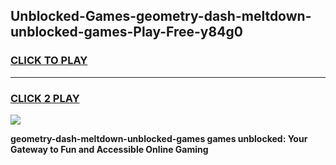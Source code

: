 
## Unblocked-Games-geometry-dash-meltdown-unblocked-games-Play-Free-y84g0
<h3>
<a href="https://premium76.site?title=geometry-dash-meltdown-unblocked-games&ref=20M">CLICK TO PLAY</a></h3>
<hr>

<h3>
<a href="https://premium76.site?title=geometry-dash-meltdown-unblocked-games&ref=20M">CLICK 2 PLAY</a>
  
</h3>

<a href="https://premium76.site?title=geometry-dash-meltdown-unblocked-games&ref=19M"><img src="https://clearcache.store/games.png"></a>


**geometry-dash-meltdown-unblocked-games games unblocked: Your Gateway to Fun and Accessible Online Gaming**

